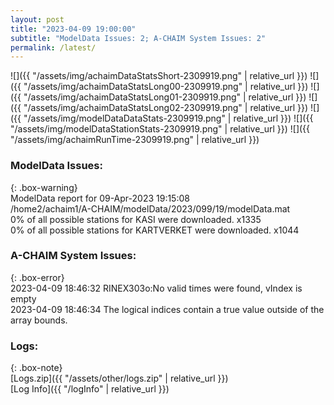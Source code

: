 ```yaml
---
layout: post
title: "2023-04-09 19:00:00"
subtitle: "ModelData Issues: 2; A-CHAIM System Issues: 2"
permalink: /latest/
---
```


![]({{ "/assets/img/achaimDataStatsShort-2309919.png" | relative_url }})
![]({{ "/assets/img/achaimDataStatsLong00-2309919.png" | relative_url }})
![]({{ "/assets/img/achaimDataStatsLong01-2309919.png" | relative_url }})
![]({{ "/assets/img/achaimDataStatsLong02-2309919.png" | relative_url }})
![]({{ "/assets/img/modelDataDataStats-2309919.png" | relative_url }})
![]({{ "/assets/img/modelDataStationStats-2309919.png" | relative_url }})
![]({{ "/assets/img/achaimRunTime-2309919.png" | relative_url }})


### ModelData Issues:  
  
{: .box-warning}  
 ModelData report for 09-Apr-2023 19:15:08   
 /home2/achaim1/A-CHAIM/modelData/2023/099/19/modelData.mat   
 0% of all possible stations for KASI were downloaded. x1335   
 0% of all possible stations for KARTVERKET were downloaded. x1044   
  
### A-CHAIM System Issues:  
  
{: .box-error}  
2023-04-09 18:46:32 RINEX303o:No valid times were found, vIndex is empty  
2023-04-09 18:46:34 The logical indices contain a true value outside of the array bounds.  

### Logs:  
  
{: .box-note}  
[Logs.zip]({{ "/assets/other/logs.zip" | relative_url }})  
[Log Info]({{ "/logInfo" | relative_url }})  
